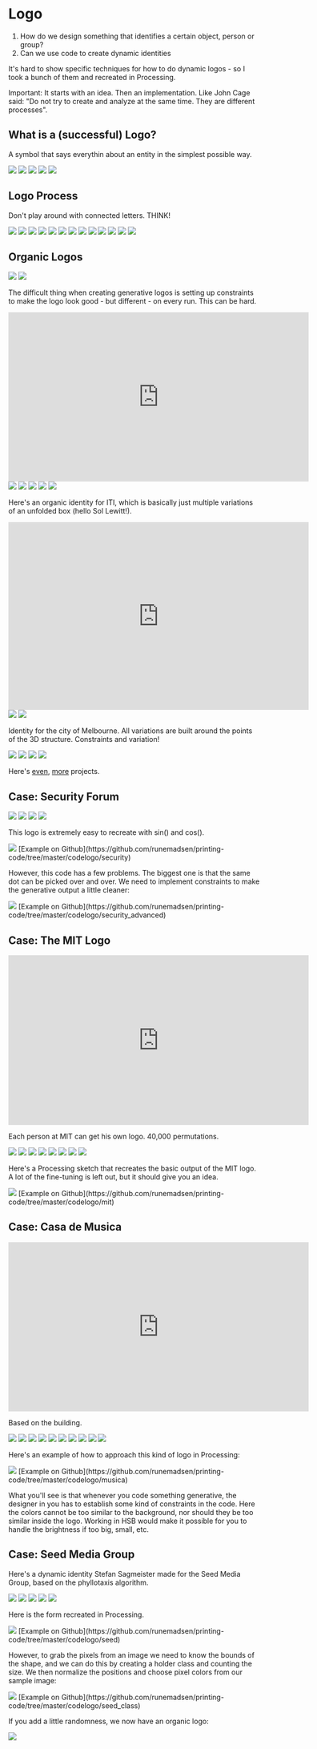 Logo
====

1. How do we design something that identifies a certain object, person or group?
2. Can we use code to create dynamic identities

It's hard to show specific techniques for how to do dynamic logos - so I took a bunch of them and recreated in Processing.

Important: It starts with an idea. Then an implementation. Like John Cage said: "Do not try to create and analyze at the same time. They are different processes".


What is a (successful) Logo?
----------------------------

A symbol that says everythin about an entity in the simplest possible way.

<img src="http://runemadsen-2012.s3.amazonaws.com/printing-code-2012/grid/grid5_small.jpg" data-slideshow="http://runemadsen-2012.s3.amazonaws.com/printing-code-2012/grid/grid5.jpg" />

<img src="http://runemadsen-2012.s3.amazonaws.com/printing-code-2012/logo/okasan_small.jpg" data-slideshow="http://runemadsen-2012.s3.amazonaws.com/printing-code-2012/logo/okasan.jpg" />

<img src="http://runemadsen-2012.s3.amazonaws.com/printing-code-2012/logo/ibm_small.jpg" data-slideshow="http://runemadsen-2012.s3.amazonaws.com/printing-code-2012/logo/ibm.jpg" />

<img src="http://runemadsen-2012.s3.amazonaws.com/printing-code-2012/logo/look_small.jpg" data-slideshow="http://runemadsen-2012.s3.amazonaws.com/printing-code-2012/logo/look.jpg" />

<img src="http://runemadsen-2012.s3.amazonaws.com/printing-code-2012/logo/families_small.jpg" data-slideshow="http://runemadsen-2012.s3.amazonaws.com/printing-code-2012/logo/families.jpg" />


Logo Process
------------

Don't play around with connected letters. THINK!

<img src="http://runemadsen-2012.s3.amazonaws.com/printing-code-2012/logo/rand1_small.jpg" data-slideshow="http://runemadsen-2012.s3.amazonaws.com/printing-code-2012/logo/rand1.png" />

<img src="http://runemadsen-2012.s3.amazonaws.com/printing-code-2012/logo/rand2_small.jpg" data-slideshow="http://runemadsen-2012.s3.amazonaws.com/printing-code-2012/logo/rand2.png" />

<img src="http://runemadsen-2012.s3.amazonaws.com/printing-code-2012/logo/rand3_small.jpg" data-slideshow="http://runemadsen-2012.s3.amazonaws.com/printing-code-2012/logo/rand3.png" />

<img src="http://runemadsen-2012.s3.amazonaws.com/printing-code-2012/logo/rand4_small.jpg" data-slideshow="http://runemadsen-2012.s3.amazonaws.com/printing-code-2012/logo/rand4.png" />

<img src="http://runemadsen-2012.s3.amazonaws.com/printing-code-2012/logo/rand5_small.jpg" data-slideshow="http://runemadsen-2012.s3.amazonaws.com/printing-code-2012/logo/rand5.png" />

<img src="http://runemadsen-2012.s3.amazonaws.com/printing-code-2012/logo/rand6_small.jpg" data-slideshow="http://runemadsen-2012.s3.amazonaws.com/printing-code-2012/logo/rand6.png" />

<img src="http://runemadsen-2012.s3.amazonaws.com/printing-code-2012/logo/rand7_small.jpg" data-slideshow="http://runemadsen-2012.s3.amazonaws.com/printing-code-2012/logo/rand7.png" />

<img src="http://runemadsen-2012.s3.amazonaws.com/printing-code-2012/logo/rand8_small.jpg" data-slideshow="http://runemadsen-2012.s3.amazonaws.com/printing-code-2012/logo/rand8.png" />

<img src="http://runemadsen-2012.s3.amazonaws.com/printing-code-2012/logo/rand9_small.jpg" data-slideshow="http://runemadsen-2012.s3.amazonaws.com/printing-code-2012/logo/rand9.png" />

<img src="http://runemadsen-2012.s3.amazonaws.com/printing-code-2012/logo/rand10_small.jpg" data-slideshow="http://runemadsen-2012.s3.amazonaws.com/printing-code-2012/logo/rand10.png" />

<img src="http://runemadsen-2012.s3.amazonaws.com/printing-code-2012/logo/rand11_small.jpg" data-slideshow="http://runemadsen-2012.s3.amazonaws.com/printing-code-2012/logo/rand11.png" />

<img src="http://runemadsen-2012.s3.amazonaws.com/printing-code-2012/logo/rand12_small.jpg" data-slideshow="http://runemadsen-2012.s3.amazonaws.com/printing-code-2012/logo/rand12.png" />

<img src="http://runemadsen-2012.s3.amazonaws.com/printing-code-2012/logo/rand13_small.jpg" data-slideshow="http://runemadsen-2012.s3.amazonaws.com/printing-code-2012/logo/rand13.png" />


Organic Logos
-------------

<img src="http://runemadsen-2012.s3.amazonaws.com/printing-code-2012/intro/designing_programmes_small.jpg" data-slideshow="http://runemadsen-2012.s3.amazonaws.com/printing-code-2012/intro/designing_programmes.jpg" />

<img src="http://runemadsen-2012.s3.amazonaws.com/printing-code-2012/intro/gerstner_small.jpg" data-slideshow="http://runemadsen-2012.s3.amazonaws.com/printing-code-2012/intro/gerstner.jpg" />

The difficult thing when creating generative logos is setting up constraints to make the logo look good - but different - on every run. This can be hard.

<iframe src="http://player.vimeo.com/video/23500126?title=0&amp;byline=0&amp;portrait=0" width="600" height="338" frameborder="0" webkitAllowFullScreen mozallowfullscreen allowFullScreen data-slideshow="self"></iframe>

<img src="http://runemadsen-2012.s3.amazonaws.com/printing-code-2012/logo/lava_small.jpg" data-slideshow="http://runemadsen-2012.s3.amazonaws.com/printing-code-2012/logo/lava.jpg" />

<img src="http://runemadsen-2012.s3.amazonaws.com/printing-code-2012/logo/lava2_small.jpg" data-slideshow="http://runemadsen-2012.s3.amazonaws.com/printing-code-2012/logo/lava2.jpg" />

<img src="http://runemadsen-2012.s3.amazonaws.com/printing-code-2012/logo/lava3_small.jpg" data-slideshow="http://runemadsen-2012.s3.amazonaws.com/printing-code-2012/logo/lava3.jpg" />

<img src="http://runemadsen-2012.s3.amazonaws.com/printing-code-2012/logo/lava4_small.jpg" data-slideshow="http://runemadsen-2012.s3.amazonaws.com/printing-code-2012/logo/lava4.jpg" />

<img src="http://runemadsen-2012.s3.amazonaws.com/printing-code-2012/logo/lava5_small.jpg" data-slideshow="http://runemadsen-2012.s3.amazonaws.com/printing-code-2012/logo/lava5.jpg" />

Here's an organic identity for ITI, which is basically just multiple variations of an unfolded box (hello Sol Lewitt!).

<iframe src="http://player.vimeo.com/video/32502124?title=0&amp;byline=0&amp;portrait=0&amp;color=ffffff" width="600" height="375" frameborder="0" webkitAllowFullScreen mozallowfullscreen allowFullScreen data-slideshow="self"></iframe>

<img src="http://runemadsen-2012.s3.amazonaws.com/printing-code-2012/logo/iti_small.jpg" data-slideshow="http://runemadsen-2012.s3.amazonaws.com/printing-code-2012/logo/iti.jpg" />

<img src="http://runemadsen-2012.s3.amazonaws.com/printing-code-2012/logo/iti2_small.jpg" data-slideshow="http://runemadsen-2012.s3.amazonaws.com/printing-code-2012/logo/iti2.jpg" />

Identity for the city of Melbourne. All variations are built around the points of the 3D structure. Constraints and variation!

<img src="http://runemadsen-2012.s3.amazonaws.com/printing-code-2012/logo/melbourne_small.jpg" data-slideshow="http://runemadsen-2012.s3.amazonaws.com/printing-code-2012/logo/melbourne.jpg" />

<img src="http://runemadsen-2012.s3.amazonaws.com/printing-code-2012/logo/melbourne2_small.jpg" data-slideshow="http://runemadsen-2012.s3.amazonaws.com/printing-code-2012/logo/melbourne2.jpg" />

<img src="http://runemadsen-2012.s3.amazonaws.com/printing-code-2012/logo/melbourne3_small.jpg" data-slideshow="http://runemadsen-2012.s3.amazonaws.com/printing-code-2012/logo/melbourne3.jpg" />

<img src="http://runemadsen-2012.s3.amazonaws.com/printing-code-2012/logo/melbourne4_small.jpg" data-slideshow="http://runemadsen-2012.s3.amazonaws.com/printing-code-2012/logo/melbourne4.jpg" />

Here's [even](http://superserious.net/work18.html), [more](http://www.underconsideration.com/brandnew/archives/monospace_theatre.php) projects.


Case: Security Forum
--------------------

<img src="http://runemadsen-2012.s3.amazonaws.com/printing-code-2012/logo/security_small.jpg" data-slideshow="http://runemadsen-2012.s3.amazonaws.com/printing-code-2012/logo/security.jpg" />

<img src="http://runemadsen-2012.s3.amazonaws.com/printing-code-2012/logo/security2_small.jpg" data-slideshow="http://runemadsen-2012.s3.amazonaws.com/printing-code-2012/logo/security2.jpg" />

<img src="http://runemadsen-2012.s3.amazonaws.com/printing-code-2012/logo/security3_small.jpg" data-slideshow="http://runemadsen-2012.s3.amazonaws.com/printing-code-2012/logo/security3.jpg" />

<img src="http://runemadsen-2012.s3.amazonaws.com/printing-code-2012/logo/security4_small.jpg" data-slideshow="http://runemadsen-2012.s3.amazonaws.com/printing-code-2012/logo/security4.jpg" />

This logo is extremely easy to recreate with sin() and cos().

<img src="http://runemadsen-2012.s3.amazonaws.com/printing-code-2012/logo/security_example_small.jpg" data-slideshow="http://runemadsen-2012.s3.amazonaws.com/printing-code-2012/logo/security_example.jpg" />
[Example on Github](https://github.com/runemadsen/printing-code/tree/master/codelogo/security)

However, this code has a few problems. The biggest one is that the same dot can be picked over and over. We need to implement constraints to make the generative output a little cleaner:

<img src="http://runemadsen-2012.s3.amazonaws.com/printing-code-2012/logo/security_example_advanced_small.jpg" data-slideshow="http://runemadsen-2012.s3.amazonaws.com/printing-code-2012/logo/security_example_advanced.jpg" />
[Example on Github](https://github.com/runemadsen/printing-code/tree/master/codelogo/security_advanced)


Case: The MIT Logo
------------------

<iframe src="http://player.vimeo.com/video/20250134?title=0&amp;byline=0&amp;portrait=0" width="600" height="339" frameborder="0" webkitAllowFullScreen mozallowfullscreen allowFullScreen></iframe>

Each person at MIT can get his own logo. 40,000 permutations.

<img src="http://runemadsen-2012.s3.amazonaws.com/printing-code-2012/logo/mit_small.jpg" data-slideshow="http://runemadsen-2012.s3.amazonaws.com/printing-code-2012/logo/mit.jpg" />

<img src="http://runemadsen-2012.s3.amazonaws.com/printing-code-2012/logo/mit3_small.jpg" data-slideshow="http://runemadsen-2012.s3.amazonaws.com/printing-code-2012/logo/mit3.jpg" />

<img src="http://runemadsen-2012.s3.amazonaws.com/printing-code-2012/logo/mit5_small.jpg" data-slideshow="http://runemadsen-2012.s3.amazonaws.com/printing-code-2012/logo/mit5.jpg" />

<img src="http://runemadsen-2012.s3.amazonaws.com/printing-code-2012/logo/mit4_small.jpg" data-slideshow="http://runemadsen-2012.s3.amazonaws.com/printing-code-2012/logo/mit4.jpg" />

<img src="http://runemadsen-2012.s3.amazonaws.com/printing-code-2012/logo/mit8_small.jpg" data-slideshow="http://runemadsen-2012.s3.amazonaws.com/printing-code-2012/logo/mit8.jpg" />

<img src="http://runemadsen-2012.s3.amazonaws.com/printing-code-2012/logo/mit2_small.jpg" data-slideshow="http://runemadsen-2012.s3.amazonaws.com/printing-code-2012/logo/mit2.jpg" />

<img src="http://runemadsen-2012.s3.amazonaws.com/printing-code-2012/logo/mit6_small.jpg" data-slideshow="http://runemadsen-2012.s3.amazonaws.com/printing-code-2012/logo/mit6.jpg" />

<img src="http://runemadsen-2012.s3.amazonaws.com/printing-code-2012/logo/mit7_small.jpg" data-slideshow="http://runemadsen-2012.s3.amazonaws.com/printing-code-2012/logo/mit7.jpg" />

Here's a Processing sketch that recreates the basic output of the MIT logo. A lot of the fine-tuning is left out, but it should give you an idea.

<img src="http://runemadsen-2012.s3.amazonaws.com/printing-code-2012/logo/mit_example_small.jpg" data-slideshow="http://runemadsen-2012.s3.amazonaws.com/printing-code-2012/logo/mit_example.jpg" />
[Example on Github](https://github.com/runemadsen/printing-code/tree/master/codelogo/mit)


Case: Casa de Musica
--------------------

<iframe width="600" height="338" src="http://www.youtube.com/embed/URmKSyKAK5w" frameborder="0" allowfullscreen data-slideshow="self"></iframe>

Based on the building.

<img src="http://runemadsen-2012.s3.amazonaws.com/printing-code-2012/logo/musica_small.jpg" data-slideshow="http://runemadsen-2012.s3.amazonaws.com/printing-code-2012/logo/musica.jpg" />

<img src="http://runemadsen-2012.s3.amazonaws.com/printing-code-2012/logo/musica2_small.jpg" data-slideshow="http://runemadsen-2012.s3.amazonaws.com/printing-code-2012/logo/musica2.jpg" />

<img src="http://runemadsen-2012.s3.amazonaws.com/printing-code-2012/logo/musica3_small.jpg" data-slideshow="http://runemadsen-2012.s3.amazonaws.com/printing-code-2012/logo/musica3.jpg" />

<img src="http://runemadsen-2012.s3.amazonaws.com/printing-code-2012/logo/musica4_small.jpg" data-slideshow="http://runemadsen-2012.s3.amazonaws.com/printing-code-2012/logo/musica4.jpg" />

<img src="http://runemadsen-2012.s3.amazonaws.com/printing-code-2012/logo/musica5_small.jpg" data-slideshow="http://runemadsen-2012.s3.amazonaws.com/printing-code-2012/logo/musica5.jpg" />

<img src="http://runemadsen-2012.s3.amazonaws.com/printing-code-2012/logo/musica6_small.jpg" data-slideshow="http://runemadsen-2012.s3.amazonaws.com/printing-code-2012/logo/musica6.jpg" />

<img src="http://runemadsen-2012.s3.amazonaws.com/printing-code-2012/logo/musica7_small.jpg" data-slideshow="http://runemadsen-2012.s3.amazonaws.com/printing-code-2012/logo/musica7.jpg" />

<img src="http://runemadsen-2012.s3.amazonaws.com/printing-code-2012/logo/musica8_small.jpg" data-slideshow="http://runemadsen-2012.s3.amazonaws.com/printing-code-2012/logo/musica8.jpg" />

<img src="http://runemadsen-2012.s3.amazonaws.com/printing-code-2012/logo/musica9_small.jpg" data-slideshow="http://runemadsen-2012.s3.amazonaws.com/printing-code-2012/logo/musica9.jpg" />

<img src="http://runemadsen-2012.s3.amazonaws.com/printing-code-2012/logo/musica10_small.jpg" data-slideshow="http://runemadsen-2012.s3.amazonaws.com/printing-code-2012/logo/musica10.jpg" />

Here's an example of how to approach this kind of logo in Processing:

<img src="http://runemadsen-2012.s3.amazonaws.com/printing-code-2012/logo/musica_example_small.jpg" data-slideshow="http://runemadsen-2012.s3.amazonaws.com/printing-code-2012/logo/musica_example.jpg" />
[Example on Github](https://github.com/runemadsen/printing-code/tree/master/codelogo/musica)

What you'll see is that whenever you code something generative, the designer in you has to establish some kind of constraints in the code. Here the colors cannot be too similar to the background, nor should they be too similar inside the logo. Working in HSB would make it possible for you to handle the brightness if too big, small, etc.


Case: Seed Media Group
----------------------

Here's a dynamic identity Stefan Sagmeister made for the Seed Media Group, based on the phyllotaxis algorithm.

<img src="http://runemadsen-2012.s3.amazonaws.com/printing-code-2012/logo/seed_small.jpg" data-slideshow="http://runemadsen-2012.s3.amazonaws.com/printing-code-2012/logo/seed.jpg" />

<img src="http://runemadsen-2012.s3.amazonaws.com/printing-code-2012/logo/seed2_small.jpg" data-slideshow="http://runemadsen-2012.s3.amazonaws.com/printing-code-2012/logo/seed2.jpg" />

<img src="http://runemadsen-2012.s3.amazonaws.com/printing-code-2012/logo/seed3_small.jpg" data-slideshow="http://runemadsen-2012.s3.amazonaws.com/printing-code-2012/logo/seed3.jpg" />

<img src="http://runemadsen-2012.s3.amazonaws.com/printing-code-2012/logo/seed4_small.jpg" data-slideshow="http://runemadsen-2012.s3.amazonaws.com/printing-code-2012/logo/seed4.jpg" />

<img src="http://runemadsen-2012.s3.amazonaws.com/printing-code-2012/logo/seed5_small.jpg" data-slideshow="http://runemadsen-2012.s3.amazonaws.com/printing-code-2012/logo/seed5.jpg" />

Here is the form recreated in Processing.

<img src="http://runemadsen-2012.s3.amazonaws.com/printing-code-2012/logo/seed_example_small.jpg" data-slideshow="http://runemadsen-2012.s3.amazonaws.com/printing-code-2012/logo/seed_example.jpg" />
[Example on Github](https://github.com/runemadsen/printing-code/tree/master/codelogo/seed)
	
However, to grab the pixels from an image we need to know the bounds of the shape, and we can do this by creating a holder class and counting the size. We then normalize the positions and choose pixel colors from our sample image:

<img src="http://runemadsen-2012.s3.amazonaws.com/printing-code-2012/logo/seed_example2_small.jpg" data-slideshow="http://runemadsen-2012.s3.amazonaws.com/printing-code-2012/logo/seed_example2.jpg" />
[Example on Github](https://github.com/runemadsen/printing-code/tree/master/codelogo/seed_class)

If you add a little randomness, we now have an organic logo:

<img src="http://runemadsen-2012.s3.amazonaws.com/printing-code-2012/logo/seed_examples_small.jpg" data-slideshow="http://runemadsen-2012.s3.amazonaws.com/printing-code-2012/logo/seed_examples.jpg" />